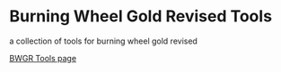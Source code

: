 # Burning Wheel Gold Revised Tools
a collection of tools for burning wheel gold revised

[BWGR Tools page](https://bwgrtools.yigitlevent.com/)
